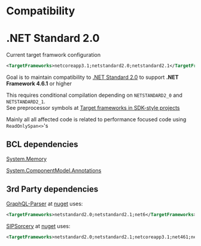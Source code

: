
# **Compatibility**

# .NET Standard 2.0

Current target framwork configuration

```xml
<TargetFrameworks>netcoreapp3.1;netstandard2.0;netstandard2.1</TargetFrameworks>
```

Goal is to maintain compatibility to [.NET Standard 2.0](https://learn.microsoft.com/en-us/dotnet/standard/net-standard?tabs=net-standard-2-0)
to support **.NET Framework 4.6.1** or higher

This requires conditional compilation depending on `NETSTANDARD2_0` and `NETSTANDARD2_1`.  
See preprocessor symbols at [Target frameworks in SDK-style projects](https://learn.microsoft.com/en-us/dotnet/standard/frameworks)

Mainly all all affected code is related to performance focused code using `ReadOnlySpan<>`'s


## BCL dependencies

[System.Memory](https://www.nuget.org/packages/System.Memory)

[System.ComponentModel.Annotations](https://www.nuget.org/packages/System.ComponentModel.Annotations)



## 3rd Party dependencies

[GraphQL-Parser](https://github.com/graphql-dotnet/parser) at
[nuget](https://www.nuget.org/packages/SIPSorcery/) uses:

```xml
<TargetFrameworks>netstandard2.0;netstandard2.1;net6</TargetFrameworks>
```

[SIPSorcery](https://github.com/sipsorcery-org/sipsorcery) at
[nuget](https://www.nuget.org/packages/GraphQL-Parser)
uses:
```xml
<TargetFrameworks>netstandard2.0;netstandard2.1;netcoreapp3.1;net461;net5.0;net6.0;</TargetFrameworks>
```

